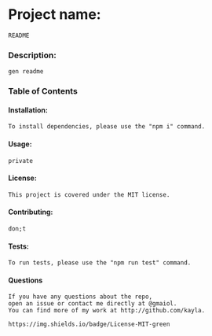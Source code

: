 
  
  # Project name:
    README

  ### Description:
    gen readme

  ### Table of Contents

  #### Installation:
    To install dependencies, please use the "npm i" command.

  #### Usage:
    private

  #### License: 
    This project is covered under the MIT license.

  #### Contributing:
    don;t

  #### Tests:
    To run tests, please use the "npm run test" command.

  #### Questions 
    If you have any questions about the repo,
    open an issue or contact me directly at @gmaiol. 
    You can find more of my work at http://github.com/kayla.

    https://img.shields.io/badge/License-MIT-green

    